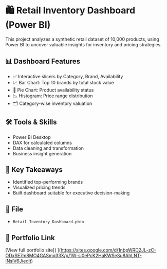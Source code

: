 # 🛍️ Retail Inventory Dashboard (Power BI)

This project analyzes a synthetic retail dataset of 10,000 products, using Power BI to uncover valuable insights for inventory and pricing strategies.

## 📊 Dashboard Features

- ✅ Interactive slicers by Category, Brand, Availability
- 📈 Bar Chart: Top 10 brands by total stock value
- 🥧 Pie Chart: Product availability status
- 📉 Histogram: Price range distribution
- 🗂 Category-wise inventory valuation

## 🛠 Tools & Skills

- Power BI Desktop
- DAX for calculated columns
- Data cleaning and transformation
- Business insight generation

## 🧠 Key Takeaways

- Identified top-performing brands
- Visualized pricing trends
- Built dashboard suitable for executive decision-making

## 📂 File

- `Retail_Inventory_Dashboard.pbix`

## 🔗 Portfolio Link

[View full portfolio site](
](https://sites.google.com/d/1nbpWRD2JL-zC-ODxSE7m8MO4GASmq33X/p/1W-si0ePcK2HaKWSeSu8AhLNT-INsiV6J/edit)
